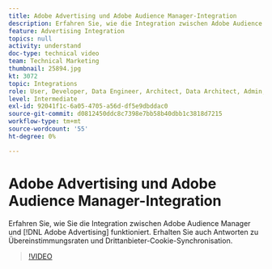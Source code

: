 ```yaml
---
title: Adobe Advertising und Adobe Audience Manager-Integration
description: Erfahren Sie, wie die Integration zwischen Adobe Audience Manager und Adobe Advertising funktioniert. Erhalten Sie auch Antworten zu Übereinstimmungsraten und Drittanbieter-Cookie-Synchronisation.
feature: Advertising Integration
topics: null
activity: understand
doc-type: technical video
team: Technical Marketing
thumbnail: 25894.jpg
kt: 3072
topic: Integrations
role: User, Developer, Data Engineer, Architect, Data Architect, Admin, Leader
level: Intermediate
exl-id: 92041f1c-6a05-4705-a56d-df5e9dbddac0
source-git-commit: d0812450ddc8c7398e7bb58b40dbb1c3818d7215
workflow-type: tm+mt
source-wordcount: '55'
ht-degree: 0%

---
```


# Adobe Advertising und Adobe Audience Manager-Integration

Erfahren Sie, wie Sie die Integration zwischen Adobe Audience Manager und [!DNL Adobe Advertising] funktioniert. Erhalten Sie auch Antworten zu Übereinstimmungsraten und Drittanbieter-Cookie-Synchronisation.

>[!VIDEO](https://video.tv.adobe.com/v/25894/?quality=12)
